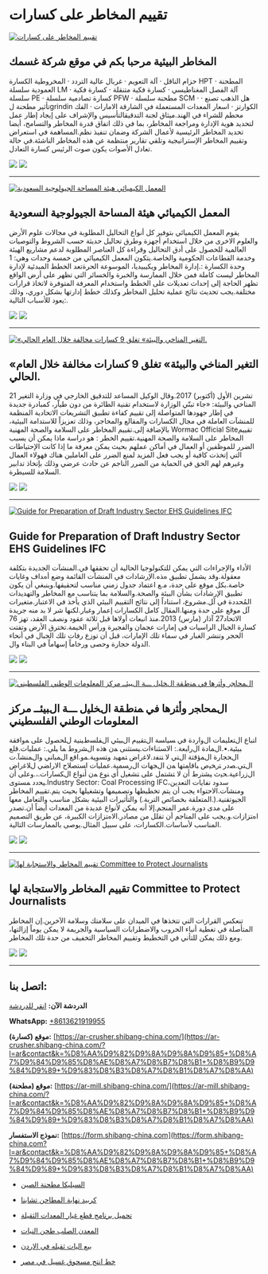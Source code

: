 # تقييم المخاطر على كسارات

<a href="https://swt.shibang-china.com/?l=ar&img&k=%D8%AA%D9%82%D9%8A%D9%8A%D9%85+%D8%A7%D9%84%D9%85%D8%AE%D8%A7%D8%B7%D8%B1+%D8%B9%D9%84%D9%89+%D9%83%D8%B3%D8%A7%D8%B1%D8%A7%D8%AA" target="_blank">![تقييم المخاطر على كسارات](http://static.shibang-china.com/all-800x300/260.jpg)</a>

## المخاطر البيئية مرحبا بكم في موقع شركة غسمك
حزام الناقل &middot; آلة التعويم &middot; غربال عالية التردد &middot; المخروطية الكسارة HPT &middot; المطحنة العمودية سلسلة LM &middot; آلة الفصل المغناطيسي &middot; كسارة فكية متنقلة &middot; كسارة فكية سلسلة PE &middot; كسارة تصادمية سلسلة PFW &middot; مطحنة سلسلة SCM &middot; هل الذهب تصنع &middot; تأثير مطحنة لgrindin الكوارتز &middot; اسعار المعدات المستعملة في الشارقة الامارات &middot; الفك محطم للشراء في الهند.ميثاق لجنة التدقيقالتأسيس والإشراف على إيجاد إطار عمل لتحديد هوية الإدارة ومراجعة المخاطر، بما في ذلك اتفاق قدرة المخاطر والتسامح، أيضا تحديد المخاطر الرئيسية لأعمال الشركة وضمان تنفيذ نظم.المساهمة في استعراض وتقييم المخاطر الإستراتيجية وتلقي تقارير منتظمة عن هذه المخاطر الناشئة.في حالة تعادل الأصوات يكون صوت الرئيس كسارة التعادل.


<a href="https://whatsapp.shibangsoft.com/WhatsApp.php" target="_blank" title="WhatsApp">![](http://static.shibang-china.com/icon/whatsapp.png)</a> <a href="https://swt.shibang-china.com/?l=ar&icon&k=%D8%AA%D9%82%D9%8A%D9%8A%D9%85+%D8%A7%D9%84%D9%85%D8%AE%D8%A7%D8%B7%D8%B1+%D8%B9%D9%84%D9%89+%D9%83%D8%B3%D8%A7%D8%B1%D8%A7%D8%AA" target="_blank">![](http://static.shibang-china.com/icon/chat-ar.png)</a>

---

<a href="https://swt.shibang-china.com/?l=ar&img&k=%D8%AA%D9%82%D9%8A%D9%8A%D9%85+%D8%A7%D9%84%D9%85%D8%AE%D8%A7%D8%B7%D8%B1+%D8%B9%D9%84%D9%89+%D9%83%D8%B3%D8%A7%D8%B1%D8%A7%D8%AA" target="_blank">![المعمل الكيميائي هيئة المساحة الجيولوجية السعودية](http://static.shibang-china.com/all-800x300/217.jpg)</a>

## المعمل الكيميائي هيئة المساحة الجيولوجية السعودية
يقوم المعمل الكيميائي بتوفير كل أنواع التحاليل المطلوبة في مجالات علوم الأرض والعلوم الاخرى من خلال استخدام أجهزة وطرق تحاليل حديثة حسب الشروط والتوصيات العالمية للحصول على أدق التحاليل وقراءة كل العناصر المطلوبة لدعم مشاريع الهيئة وخدمة القطاعات الحكومية والخاصة.يتكون المعمل الكيميائي من خمسة وحدات وهي: 1 وحدة الكسارة :.إدارة المخاطر ويكيبيديا، الموسوعة الحرةتعد الخطط المبدئية لإدارة المخاطر ليست كاملة فمن خلال الممارسة والخبرة والخسائر التي تظهر على أرض الواقع تظهر الحاجة إلى إحداث تعديلات على الخطط واستخدام المعرفة المتوفرة لاتخاذ قرارات مختلفة.يجب تحديث نتائج عملية تحليل المخاطر وكذلك خطط إدارتها بشكل دوري، وذلك يعود للأسباب التالية:.


<a href="https://whatsapp.shibangsoft.com/WhatsApp.php" target="_blank" title="WhatsApp">![](http://static.shibang-china.com/icon/whatsapp.png)</a> <a href="https://swt.shibang-china.com/?l=ar&icon&k=%D8%AA%D9%82%D9%8A%D9%8A%D9%85+%D8%A7%D9%84%D9%85%D8%AE%D8%A7%D8%B7%D8%B1+%D8%B9%D9%84%D9%89+%D9%83%D8%B3%D8%A7%D8%B1%D8%A7%D8%AA" target="_blank">![](http://static.shibang-china.com/icon/chat-ar.png)</a>

---

<a href="https://swt.shibang-china.com/?l=ar&img&k=%D8%AA%D9%82%D9%8A%D9%8A%D9%85+%D8%A7%D9%84%D9%85%D8%AE%D8%A7%D8%B7%D8%B1+%D8%B9%D9%84%D9%89+%D9%83%D8%B3%D8%A7%D8%B1%D8%A7%D8%AA" target="_blank">![«التغير المناخي والبيئة» تغلق 9 كسارات مخالفة خلال العام الحالي.](http://static.shibang-china.com/all-800x300/174.jpg)</a>

## «التغير المناخي والبيئة» تغلق 9 كسارات مخالفة خلال العام الحالي.
21 تشرين الأول (أكتوبر) 2017.وقال الوكيل المساعد للتدقيق الخارجي في وزارة التغير المناخي والبيئة: «جاء تبنّي الوزارة لاستخدام تقنية الطائرة من دون طياّر، كمبادرة جديدة في إطار جهودها المتواصلة إلى تقييم كفاءة تطبيق ﺍلتشريعاﺕ الاتحادية المنظمة للمنشآت العاملة في مجال الكسارات والمقالع والمحاجر، وذلك تعزيزاً للاستدامة البيئية، بالإضافة إلى.تقييم المخاطر على السلامة والصحة المهنية Wormac Official Siteتقييم المخاطر على السلامة والصحة المهنية.تقييم الخطر : هو دراسة ماذا يمكن أن يسبب الضرر للموظفين أو العمال في أماكن عملهم بحيث يمكن معرفة ما إذا كانت الإحتياطات التي إتخذت كافية أو يجب فعل المزيد لمنع الضرر على العاملين هناك فهولاء العمال وغيرهم لهم الحق في الحماية من الضرر الناجم عن حادث عرضي وذلك بإتخاذ تدابير السلامة للسيطرة.


<a href="https://whatsapp.shibangsoft.com/WhatsApp.php" target="_blank" title="WhatsApp">![](http://static.shibang-china.com/icon/whatsapp.png)</a> <a href="https://swt.shibang-china.com/?l=ar&icon&k=%D8%AA%D9%82%D9%8A%D9%8A%D9%85+%D8%A7%D9%84%D9%85%D8%AE%D8%A7%D8%B7%D8%B1+%D8%B9%D9%84%D9%89+%D9%83%D8%B3%D8%A7%D8%B1%D8%A7%D8%AA" target="_blank">![](http://static.shibang-china.com/icon/chat-ar.png)</a>

---

<a href="https://swt.shibang-china.com/?l=ar&img&k=%D8%AA%D9%82%D9%8A%D9%8A%D9%85+%D8%A7%D9%84%D9%85%D8%AE%D8%A7%D8%B7%D8%B1+%D8%B9%D9%84%D9%89+%D9%83%D8%B3%D8%A7%D8%B1%D8%A7%D8%AA" target="_blank">![Guide for Preparation of Draft Industry Sector EHS Guidelines IFC](http://static.shibang-china.com/all-800x300/1246.jpg)</a>

## Guide for Preparation of Draft Industry Sector EHS Guidelines IFC
اﻷداء واﻹﺟﺮاءات اﻟﺘﻲ ﻳﻤﻜﻦ ﻟﻠﺘﻜﻨﻮﻟﻮﺟﻴﺎ اﻟﺤﺎﻟﻴﺔ أن ﺗﺤﻘﻘﻬﺎ ﻓﻲ.اﻟﻤﻨﺸﺂت اﻟﺠﺪﻳﺪة ﺑﺘﻜﻠﻔﺔ ﻣﻌﻘﻮﻟﺔ.وﻗﺪ ﻳﺸﻤﻞ ﺗﻄﺒﻴﻖ هﺬﻩ.اﻹرﺷﺎدات ﻓﻲ اﻟﻤﻨﺸﺂت اﻟﻘﺎﺋﻤﺔ وﺿﻊ أهﺪاف وﻏﺎﻳﺎت ﺧﺎﺻﺔ.ﺑﻜﻞ ﻣﻮﻗﻊ ﻋﻠﻰ ﺣﺪة، ﻣ.ﻊ اﻋﺘﻤﺎد ﺟﺪول زﻣﻨﻲ ﻣﻨﺎﺳﺐ ﻟﺘﺤﻘﻴﻘﻬﺎ.وﻳﻨﺒﻐﻲ أن ﻳﻜﻮن ﺗﻄﺒﻴﻖ اﻹرﺷﺎدات ﺑﺸﺄن اﻟﺒﻴﺌﺔ واﻟﺼﺤﺔ.واﻟﺴﻼﻣﺔ ﺑﻤﺎ ﻳﺘﻨﺎﺳﺐ ﻣﻊ اﻟﻤﺨﺎﻃﺮ واﻟﺘﻬﺪﻳﺪات اﻟﻤُﺤﺪدة ﻓﻲ آﻞ.ﻣﺸﺮوع، اﺳﺘﻨﺎداً إﻟﻰ ﻧﺘﺎﺋﺞ اﻟﺘﻘﻴﻴﻢ اﻟﺒﻴﺌﻲ اﻟﺬي ﻳﺄﺧﺬ ﻓﻲ اﻻﻋﺘﺒﺎر.ﻣﺘﻐﻴﺮات آﻞ ﻣﻮﻗﻊ ﻋﻠﻰ ﺣﺪة وﻣﻨﻬﺎ.المقال كامل الكسارات إعمار وغبار.لكنها شر لا بد منه جريدة الاتحاد27 آذار (مارس) 2013.منذ انبعاث أولاها قبل ثلاثة عقود ونصف العقد، تهز 76 كسارة الجبال الراسيات في إمارات عجمان والفجيرة ورأس الخيمة.تخترق الأرض وتفتت الحجر وتنشر الغبار في سماء تلك الإمارات، قبل أن توزع رفات تلك الجبال في أنحاء الدولة حجارة وحصى ورخاماً إسهاماً في البناء وال.


<a href="https://whatsapp.shibangsoft.com/WhatsApp.php" target="_blank" title="WhatsApp">![](http://static.shibang-china.com/icon/whatsapp.png)</a> <a href="https://swt.shibang-china.com/?l=ar&icon&k=%D8%AA%D9%82%D9%8A%D9%8A%D9%85+%D8%A7%D9%84%D9%85%D8%AE%D8%A7%D8%B7%D8%B1+%D8%B9%D9%84%D9%89+%D9%83%D8%B3%D8%A7%D8%B1%D8%A7%D8%AA" target="_blank">![](http://static.shibang-china.com/icon/chat-ar.png)</a>

---

<a href="https://swt.shibang-china.com/?l=ar&img&k=%D8%AA%D9%82%D9%8A%D9%8A%D9%85+%D8%A7%D9%84%D9%85%D8%AE%D8%A7%D8%B7%D8%B1+%D8%B9%D9%84%D9%89+%D9%83%D8%B3%D8%A7%D8%B1%D8%A7%D8%AA" target="_blank">![ﺍﻝﻤﺤﺎﺠﺭ ﻭﺃﺜﺭﻫﺎ ﻓﻲ ﻤﻨﻁﻘﺔ ﺍﻝﺨﻠﻴل ـــﺔ ﺍﻝﺒﻴﺌــ مركز المعلومات الوطني الفلسطيني](http://static.shibang-china.com/all-800x300/1263.jpg)</a>

## ﺍﻝﻤﺤﺎﺠﺭ ﻭﺃﺜﺭﻫﺎ ﻓﻲ ﻤﻨﻁﻘﺔ ﺍﻝﺨﻠﻴل ـــﺔ ﺍﻝﺒﻴﺌــ مركز المعلومات الوطني الفلسطيني
ﺍﺘﺒﺎﻉ ﺍﻝﺘﻌﻠﻴﻤﺎﺕ ﺍﻝﻭﺍﺭﺩﺓ ﻓﻲ ﺴﻴﺎﺴﺔ ﺍﻝﺘﻘﻴﻴﻡ ﺍﻝﺒﻴﺌﻲ ﺍﻝﻔﻠﺴﻁﻴﻨﻴﺔ ﻝﻠﺤﺼﻭل ﻋﻠﻰ ﻤﻭﺍﻓﻘﺔ ﺒﻴﺌﻴﺔ.•.ﺍﻝﻤﺎﺩﺓ ﺍﻝﺭﺍﺒﻌﺔ.: ﺍﻻﺴﺜﻨﺎﺀﺍﺕ.ﻴﺴﺘﺜﻨﻰ ﻤﻥ ﻫﺫﻩ ﺍﻝﺸﺭﻭﻁ ﻤﺎ ﻴﻠﻲ.: ﻋﻤﻠﻴﺎﺕ.ﻗﻠﻊ ﺍﻝﺤﺠﺎﺭﺓ ﺍﻝﻤﺅﻗﺘﺔ ﺍﻝﺘﻲ ﻻ ﺘﻨﻔﺩ.ﻻﻏﺭﺍﺽ ﺘﻤﻬﻴﺩ ﻭﺘﺴﻭﻴﺔ.ﻤﻭ.ﺍﻗﻊ ﺍﻝﻤﺒﺎﻨﻲ ﻭﺍﻝﻤﻨﺸﺂ.ﺕ ﺍﻝﺘﻲ.ﺼﺩﺭ ﺘﺭﺨﻴﺹ ﺒﺎﻗﺎﻤﺘﻬﺎ ﻤﻥ ﺍﻝﺠﻬﺎﺕ ﺍﻝﺭﺴﻤﻴﺔ.ﻋﻤﻠﻴﺎﺕ ﺍﺴﺘﺼﻼﺡ ﺍﻻﺭﺍﻀﻲ ﻝﻼﻏﺭﺍﺽ ﺍﻝﺯﺭﺍﻋﻴﺔ.ﺤﻴﺙ ﻴﺸﺘﺭﻁ ﺃﻥ ﻻ ﺘﺸﺘﻤل ﻋﻠﻰ ﺘﺸﻐﻴل ﺃﻱ ﻨﻭﻉ ﻤﻥ ﺃﻨﻭﺍﻉ ﺍﻝﻜﺴﺎﺭﺍﺕ.،.ﻭﻋﻠﻰ ﺃﻥ ﻴﺤﺩﺩ ﻤﺴﺘﻭﻯ.Industry Sector: Coal Processing IFCﺳﺪود ﻧﻔﺎﻳﺎت اﻟﺘﻌﺪﻳﻦ، وﻣﻨﺸﺂت.اﻻﺣﺘﻮاء ﻳﺠﺐ أن ﻳﺘﻢ ﺗﺨﻄﻴﻄﻬﺎ وﺗﺼﻤﻴﻤﻬﺎ وﺗﺸﻐﻴﻠﻬﺎ ﺑﺤﻴﺚ ﻳﺘﻢ.ﺗﻘﻴﻴﻢ اﻟﻤﺨﺎﻃﺮ اﻟﺠﻴﻮﺗﻘﻨﻴﺔ.(.اﻟﻤﺘﻌﻠﻘﺔ ﺑﺨﺼﺎﺋﺺ اﻟﺘﺮﺑﺔ.) واﻟﺘﺄﺛﻴﺮات اﻟﺒﻴﺌﻴﺔ ﺑﺸﻜﻞ ﻣﻨﺎﺳﺐ واﻟﺘﻌﺎﻣﻞ ﻣﻌﻬﺎ ﻋﻠﻰ ﻣﺪى دورة.ﻋﻤﺮ اﻟﻤﻨﺠﻢ.إﻻ أﻧﻪ ﻳﻤﻜﻦ ﻷﻧﻮاع ﻋﺪﻳﺪة ﻣﻦ اﻟﻤﻌﺪات أﻳﻀﺎً أن.ﺗﺼﺪر اهﺘﺰازات.و.ﻳﺠﺐ ﻋﻠﻰ اﻟﻤﻨﺎﺟﻢ أن ﺗﻘﻠﻞ ﻣﻦ ﻣﺼﺎدر.اﻻهﺘﺰازات اﻟﻜﺒﻴﺮة، ﻋﻦ ﻃﺮﻳﻖ اﻟﺘﺼﻤﻴﻢ اﻟﻤﻨﺎﺳﺐ ﻷﺳﺎﺳﺎت.اﻟﻜﺴﺎرات، ﻋﻠﻰ ﺳﺒﻴﻞ اﻟﻤﺜﺎل.ﻳﻮﺻﻰ ﺑﺎﻟﻤﻤﺎرﺳﺎت اﻟﺘﺎﻟﻴﺔ.


<a href="https://whatsapp.shibangsoft.com/WhatsApp.php" target="_blank" title="WhatsApp">![](http://static.shibang-china.com/icon/whatsapp.png)</a> <a href="https://swt.shibang-china.com/?l=ar&icon&k=%D8%AA%D9%82%D9%8A%D9%8A%D9%85+%D8%A7%D9%84%D9%85%D8%AE%D8%A7%D8%B7%D8%B1+%D8%B9%D9%84%D9%89+%D9%83%D8%B3%D8%A7%D8%B1%D8%A7%D8%AA" target="_blank">![](http://static.shibang-china.com/icon/chat-ar.png)</a>

---

<a href="https://swt.shibang-china.com/?l=ar&img&k=%D8%AA%D9%82%D9%8A%D9%8A%D9%85+%D8%A7%D9%84%D9%85%D8%AE%D8%A7%D8%B7%D8%B1+%D8%B9%D9%84%D9%89+%D9%83%D8%B3%D8%A7%D8%B1%D8%A7%D8%AA" target="_blank">![تقييم المخاطر والاستجابة لها Committee to Protect Journalists](http://static.shibang-china.com/all-800x300/364.jpg)</a>

## تقييم المخاطر والاستجابة لها Committee to Protect Journalists
تنعكس القرارات التي تتخذها في الميدان على سلامتك وسلامة الآخرين.إن المخاطر المتأصلة في تغطية أنباء الحروب والاضطرابات السياسية والجريمة لا يمكن يوماً إزالتها، ومع ذلك يمكن للتأني في التخطيط وتقييم المخاطر التخفيف من حدة تلك المخاطر.

<a href="https://whatsapp.shibangsoft.com/WhatsApp.php" target="_blank" title="WhatsApp">![](http://static.shibang-china.com/icon/whatsapp.png)</a> <a href="https://swt.shibang-china.com/?l=ar&icon&k=%D8%AA%D9%82%D9%8A%D9%8A%D9%85+%D8%A7%D9%84%D9%85%D8%AE%D8%A7%D8%B7%D8%B1+%D8%B9%D9%84%D9%89+%D9%83%D8%B3%D8%A7%D8%B1%D8%A7%D8%AA" target="_blank">![](http://static.shibang-china.com/icon/chat-ar.png)</a>

---
## اتصل بنا:

**الدردشة الآن:** [انقر للدردشة](https://swt.shibang-china.com?l=ar&contact&k=%D8%AA%D9%82%D9%8A%D9%8A%D9%85+%D8%A7%D9%84%D9%85%D8%AE%D8%A7%D8%B7%D8%B1+%D8%B9%D9%84%D9%89+%D9%83%D8%B3%D8%A7%D8%B1%D8%A7%D8%AA)

**WhatsApp:**  [+8613621919955](https://whatsapp.shibangsoft.com/WhatsApp.php)

**موقع (كسارة):** [https://ar-crusher.shibang-china.com/](https://ar-crusher.shibang-china.com/?l=ar&contact&k=%D8%AA%D9%82%D9%8A%D9%8A%D9%85+%D8%A7%D9%84%D9%85%D8%AE%D8%A7%D8%B7%D8%B1+%D8%B9%D9%84%D9%89+%D9%83%D8%B3%D8%A7%D8%B1%D8%A7%D8%AA)

**موقع (مطحنة):** [https://ar-mill.shibang-china.com/](https://ar-mill.shibang-china.com/?l=ar&contact&k=%D8%AA%D9%82%D9%8A%D9%8A%D9%85+%D8%A7%D9%84%D9%85%D8%AE%D8%A7%D8%B7%D8%B1+%D8%B9%D9%84%D9%89+%D9%83%D8%B3%D8%A7%D8%B1%D8%A7%D8%AA)

**نموذج الاستفسار:** [https://form.shibang-china.com](https://form.shibang-china.com?l=ar&contact&k=%D8%AA%D9%82%D9%8A%D9%8A%D9%85+%D8%A7%D9%84%D9%85%D8%AE%D8%A7%D8%B7%D8%B1+%D8%B9%D9%84%D9%89+%D9%83%D8%B3%D8%A7%D8%B1%D8%A7%D8%AA)

* [السيليكا مطحنة الصين](../34/%D8%A7%D9%84%D8%B3%D9%8A%D9%84%D9%8A%D9%83%D8%A7%20%D9%85%D8%B7%D8%AD%D9%86%D8%A9%20%D8%A7%D9%84%D8%B5%D9%8A%D9%86.md)

* [كربيد نهاية المطاحن تشاينا](../35/%D9%83%D8%B1%D8%A8%D9%8A%D8%AF%20%D9%86%D9%87%D8%A7%D9%8A%D8%A9%20%D8%A7%D9%84%D9%85%D8%B7%D8%A7%D8%AD%D9%86%20%D8%AA%D8%B4%D8%A7%D9%8A%D9%86%D8%A7.md)

* [تحميل برنامج قطع غيار المعدات الثقيلة](../31/%D8%AA%D8%AD%D9%85%D9%8A%D9%84%20%D8%A8%D8%B1%D9%86%D8%A7%D9%85%D8%AC%20%D9%82%D8%B7%D8%B9%20%D8%BA%D9%8A%D8%A7%D8%B1%20%D8%A7%D9%84%D9%85%D8%B9%D8%AF%D8%A7%D8%AA%20%D8%A7%D9%84%D8%AB%D9%82%D9%8A%D9%84%D8%A9.md)

* [المعدن الصلب طحن النبات](../31/%D8%A7%D9%84%D9%85%D8%B9%D8%AF%D9%86%20%D8%A7%D9%84%D8%B5%D9%84%D8%A8%20%D8%B7%D8%AD%D9%86%20%D8%A7%D9%84%D9%86%D8%A8%D8%A7%D8%AA.md)

* [بيع اليات ثقيله في الاردن](../32/%D8%A8%D9%8A%D8%B9%20%D8%A7%D9%84%D9%8A%D8%A7%D8%AA%20%D8%AB%D9%82%D9%8A%D9%84%D9%87%20%D9%81%D9%8A%20%D8%A7%D9%84%D8%A7%D8%B1%D8%AF%D9%86.md)

* [خط انتج مسحوق غسيل في مصر](../31/%D8%AE%D8%B7%20%D8%A7%D9%86%D8%AA%D8%AC%20%D9%85%D8%B3%D8%AD%D9%88%D9%82%20%D8%BA%D8%B3%D9%8A%D9%84%20%D9%81%D9%8A%20%D9%85%D8%B5%D8%B1.md)
